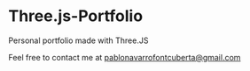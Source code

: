 # Three.js-Portfolio
Personal portfolio made with Three.JS

Feel free to contact me at pablonavarrofontcuberta@gmail.com
